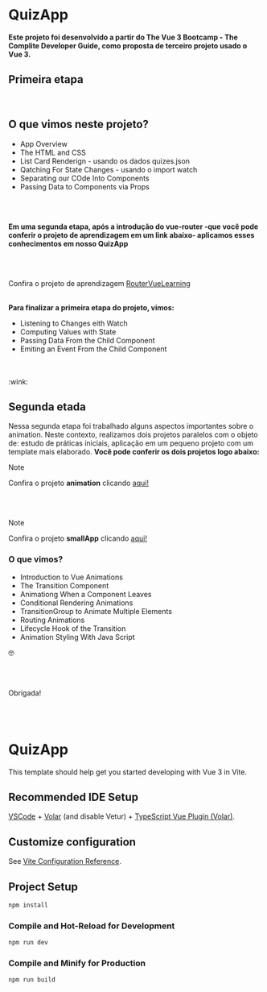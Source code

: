 # QuizApp

**Este projeto foi desenvolvido a partir do The Vue 3 Bootcamp - The Complite Developer Guide, como proposta de terceiro projeto usado o Vue 3.**

## Primeira etapa

<br>

## O que vimos neste projeto?
- App Overview
- The HTML and CSS
- List Card Renderign - usando os dados quizes.json
- Qatching For State Changes - usando o import watch
- Separating our COde Into Components
- Passing Data to Components via Props

<br>
<br>

**Em uma segunda etapa, após a introdução do vue-router -que você pode conferir o projeto de aprendizagem em um link abaixo- aplicamos esses conhecimentos em nosso QuizApp**

<br>
<br>

Confira o projeto de aprendizagem [RouterVueLearning](https://github.com/AmandaMatar/RouterVueLearning)
<br>
<br>

**Para finalizar a primeira etapa do projeto, vimos:**
- Listening to Changes eith Watch
- Computing Values with State
- Passing Data From the Child Component
- Emiting an Event From the Child Component

<br>
<br>
 :wink:

## Segunda etada

Nessa segunda etapa foi trabalhado alguns aspectos importantes sobre o animation. Neste contexto, realizamos dois projetos paralelos com o objeto de: estudo de práticas iniciais, aplicação em um pequeno projeto com um template mais elaborado. **Você pode conferir os dois projetos logo abaixo:**

> [!NOTE]
> Confira o projeto **animation** clicando [aqui!](https://github.com/AmandaMatar/animation)

<br>
<br>

> [!NOTE]
> Confira o projeto **smallApp** clicando [aqui!](https://github.com/AmandaMatar/smallApp)

### O que vimos?

- Introduction to Vue Animations
- The Transition Component
- Animationg When a Component Leaves
- Conditional Rendering Animations
- TransitionGroup to Animate Multiple Elements
- Routing Animations
- Lifecycle Hook of the Transition
- Animation Styling With Java Script

:nerd_face:

 <br>
 <br>

 Obrigada!
 
 <br>
 <br>
 
# QuizApp

This template should help get you started developing with Vue 3 in Vite.

## Recommended IDE Setup

[VSCode](https://code.visualstudio.com/) + [Volar](https://marketplace.visualstudio.com/items?itemName=Vue.volar) (and disable Vetur) + [TypeScript Vue Plugin (Volar)](https://marketplace.visualstudio.com/items?itemName=Vue.vscode-typescript-vue-plugin).

## Customize configuration

See [Vite Configuration Reference](https://vitejs.dev/config/).

## Project Setup

```sh
npm install
```

### Compile and Hot-Reload for Development

```sh
npm run dev
```

### Compile and Minify for Production

```sh
npm run build
```
